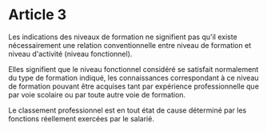 # Article 3

Les indications des niveaux de formation ne signifient pas qu'il existe nécessairement une relation conventionnelle entre niveau de formation et niveau d'activité (niveau fonctionnel).

Elles signifient que le niveau fonctionnel considéré se satisfait normalement du type de formation indiqué, les connaissances correspondant à ce niveau de formation pouvant être acquises tant par expérience professionnelle que par voie scolaire ou par toute autre voie de formation.

Le classement professionnel est en tout état de cause déterminé par les fonctions réellement exercées par le salarié.

